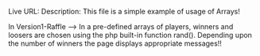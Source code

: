 Live URL:
Description: This file is a simple example of usage of Arrays!

In Version1-Raffle --> In a pre-defined arrays of players, winners and loosers are chosen using the php
                       built-in function rand(). Depending upon the number of winners the page displays
                       appropriate messages!!